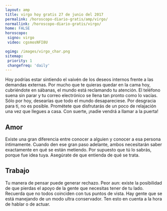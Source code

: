 ```yaml
---
layout: amp
title: virgo hoy gratis 27 de junio del 2017 
permalink: /horoscopo-diario-gratis/amp/virgo/
normallink: /horoscopo-diario-gratis/virgo/
home: FALSE
horoscopo:
 signo: virgo
 video: cgsmosNFI8U

ogimg: /images/virgo_char.png
sitemap:
 priority: 1
 changefreq: 'daily'
---
```



Hoy podrías estar sintiendo el vaivén de los deseos internos frente a las demandas externas. Por mucho que te quieras quedar en la cama hoy, cubriéndote en sábanas, el mundo está reclamando tu atención. El teléfono suena sin parar y tu correo electrónico se llena tan pronto como lo vacías. Sólo por hoy, desearías que todo el mundo desapareciese. Por desgracia para ti, no es posible. Prométete que disfrutarás de un poco de relajación una vez que llegues a casa. Con suerte, ¡nadie vendrá a llamar a la puerta!

## Amor

Existe una gran diferencia entre conocer a alguien y conocer a esa persona íntimamente. Cuando den ese gran paso adelante, ambos necesitarán saber exactamente en qué se están metiendo. Por supuesto que tú lo sabrás, porque fue idea tuya. Asegúrate de que entienda de qué se trata.

## Trabajo

Tu manera de pensar puede generar rechazo. Peor aun: existe la posibilidad de que pierdas el apoyo de la gente que necesitas tener de tu lado. Recuerda que no todos coinciden con tus puntos de vista. Hay gente que se está manejando de un modo ultra conservador. Ten esto en cuenta a la hora de hablar o de actuar.